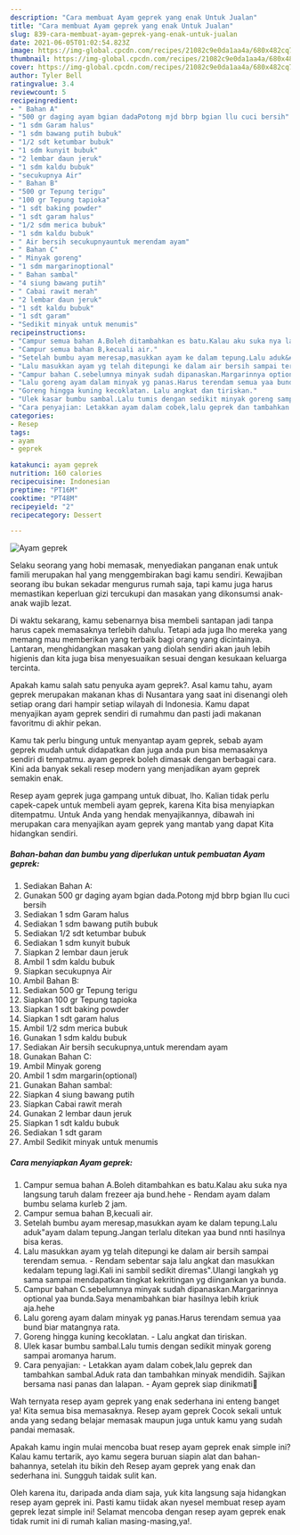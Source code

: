 ```yaml
---
description: "Cara membuat Ayam geprek yang enak Untuk Jualan"
title: "Cara membuat Ayam geprek yang enak Untuk Jualan"
slug: 839-cara-membuat-ayam-geprek-yang-enak-untuk-jualan
date: 2021-06-05T01:02:54.823Z
image: https://img-global.cpcdn.com/recipes/21082c9e0da1aa4a/680x482cq70/ayam-geprek-foto-resep-utama.jpg
thumbnail: https://img-global.cpcdn.com/recipes/21082c9e0da1aa4a/680x482cq70/ayam-geprek-foto-resep-utama.jpg
cover: https://img-global.cpcdn.com/recipes/21082c9e0da1aa4a/680x482cq70/ayam-geprek-foto-resep-utama.jpg
author: Tyler Bell
ratingvalue: 3.4
reviewcount: 5
recipeingredient:
- " Bahan A"
- "500 gr daging ayam bgian dadaPotong mjd bbrp bgian llu cuci bersih"
- "1 sdm Garam halus"
- "1 sdm bawang putih bubuk"
- "1/2 sdt ketumbar bubuk"
- "1 sdm kunyit bubuk"
- "2 lembar daun jeruk"
- "1 sdm kaldu bubuk"
- "secukupnya Air"
- " Bahan B"
- "500 gr Tepung terigu"
- "100 gr Tepung tapioka"
- "1 sdt baking powder"
- "1 sdt garam halus"
- "1/2 sdm merica bubuk"
- "1 sdm kaldu bubuk"
- " Air bersih secukupnyauntuk merendam ayam"
- " Bahan C"
- " Minyak goreng"
- "1 sdm margarinoptional"
- " Bahan sambal"
- "4 siung bawang putih"
- " Cabai rawit merah"
- "2 lembar daun jeruk"
- "1 sdt kaldu bubuk"
- "1 sdt garam"
- "Sedikit minyak untuk menumis"
recipeinstructions:
- "Campur semua bahan A.Boleh ditambahkan es batu.Kalau aku suka nya langsung taruh dalam frezeer aja bund.hehe Rendam ayam dalam bumbu selama kurleb 2 jam."
- "Campur semua bahan B,kecuali air."
- "Setelah bumbu ayam meresap,masukkan ayam ke dalam tepung.Lalu aduk&#34;ayam dalam tepung.Jangan terlalu ditekan yaa bund nnti hasilnya bisa keras."
- "Lalu masukkan ayam yg telah ditepungi ke dalam air bersih sampai terendam semua. Rendam sebentar saja lalu angkat dan masukkan kedalam tepung lagi.Kali ini sambil sedikit diremas&#34;.Ulangi langkah yg sama sampai mendapatkan tingkat kekritingan yg diingankan ya bunda."
- "Campur bahan C.sebelumnya minyak sudah dipanaskan.Margarinnya optional yaa bunda.Saya menambahkan biar hasilnya lebih kriuk aja.hehe"
- "Lalu goreng ayam dalam minyak yg panas.Harus terendam semua yaa bund biar matangnya rata."
- "Goreng hingga kuning kecoklatan. Lalu angkat dan tiriskan."
- "Ulek kasar bumbu sambal.Lalu tumis dengan sedikit minyak goreng sampai aromanya harum."
- "Cara penyajian: Letakkan ayam dalam cobek,lalu geprek dan tambahkan sambal.Aduk rata dan tambahkan minyak mendidih. Sajikan bersama nasi panas dan lalapan. Ayam geprek siap dinikmati🤤"
categories:
- Resep
tags:
- ayam
- geprek

katakunci: ayam geprek 
nutrition: 160 calories
recipecuisine: Indonesian
preptime: "PT16M"
cooktime: "PT48M"
recipeyield: "2"
recipecategory: Dessert

---
```



![Ayam geprek](https://img-global.cpcdn.com/recipes/21082c9e0da1aa4a/680x482cq70/ayam-geprek-foto-resep-utama.jpg)

Selaku seorang yang hobi memasak, menyediakan panganan enak untuk famili merupakan hal yang menggembirakan bagi kamu sendiri. Kewajiban seorang ibu bukan sekadar mengurus rumah saja, tapi kamu juga harus memastikan keperluan gizi tercukupi dan masakan yang dikonsumsi anak-anak wajib lezat.

Di waktu  sekarang, kamu sebenarnya bisa membeli santapan jadi tanpa harus capek memasaknya terlebih dahulu. Tetapi ada juga lho mereka yang memang mau memberikan yang terbaik bagi orang yang dicintainya. Lantaran, menghidangkan masakan yang diolah sendiri akan jauh lebih higienis dan kita juga bisa menyesuaikan sesuai dengan kesukaan keluarga tercinta. 



Apakah kamu salah satu penyuka ayam geprek?. Asal kamu tahu, ayam geprek merupakan makanan khas di Nusantara yang saat ini disenangi oleh setiap orang dari hampir setiap wilayah di Indonesia. Kamu dapat menyajikan ayam geprek sendiri di rumahmu dan pasti jadi makanan favoritmu di akhir pekan.

Kamu tak perlu bingung untuk menyantap ayam geprek, sebab ayam geprek mudah untuk didapatkan dan juga anda pun bisa memasaknya sendiri di tempatmu. ayam geprek boleh dimasak dengan berbagai cara. Kini ada banyak sekali resep modern yang menjadikan ayam geprek semakin enak.

Resep ayam geprek juga gampang untuk dibuat, lho. Kalian tidak perlu capek-capek untuk membeli ayam geprek, karena Kita bisa menyiapkan ditempatmu. Untuk Anda yang hendak menyajikannya, dibawah ini merupakan cara menyajikan ayam geprek yang mantab yang dapat Kita hidangkan sendiri.

<!--inarticleads1-->

##### Bahan-bahan dan bumbu yang diperlukan untuk pembuatan Ayam geprek:

1. Sediakan  Bahan A:
1. Gunakan 500 gr daging ayam bgian dada.Potong mjd bbrp bgian llu cuci bersih
1. Sediakan 1 sdm Garam halus
1. Sediakan 1 sdm bawang putih bubuk
1. Sediakan 1/2 sdt ketumbar bubuk
1. Sediakan 1 sdm kunyit bubuk
1. Siapkan 2 lembar daun jeruk
1. Ambil 1 sdm kaldu bubuk
1. Siapkan secukupnya Air
1. Ambil  Bahan B:
1. Sediakan 500 gr Tepung terigu
1. Siapkan 100 gr Tepung tapioka
1. Siapkan 1 sdt baking powder
1. Siapkan 1 sdt garam halus
1. Ambil 1/2 sdm merica bubuk
1. Gunakan 1 sdm kaldu bubuk
1. Sediakan  Air bersih secukupnya,untuk merendam ayam
1. Gunakan  Bahan C:
1. Ambil  Minyak goreng
1. Ambil 1 sdm margarin(optional)
1. Gunakan  Bahan sambal:
1. Siapkan 4 siung bawang putih
1. Siapkan  Cabai rawit merah
1. Gunakan 2 lembar daun jeruk
1. Siapkan 1 sdt kaldu bubuk
1. Sediakan 1 sdt garam
1. Ambil Sedikit minyak untuk menumis




<!--inarticleads2-->

##### Cara menyiapkan Ayam geprek:

1. Campur semua bahan A.Boleh ditambahkan es batu.Kalau aku suka nya langsung taruh dalam frezeer aja bund.hehe - Rendam ayam dalam bumbu selama kurleb 2 jam.
1. Campur semua bahan B,kecuali air.
1. Setelah bumbu ayam meresap,masukkan ayam ke dalam tepung.Lalu aduk&#34;ayam dalam tepung.Jangan terlalu ditekan yaa bund nnti hasilnya bisa keras.
1. Lalu masukkan ayam yg telah ditepungi ke dalam air bersih sampai terendam semua. - Rendam sebentar saja lalu angkat dan masukkan kedalam tepung lagi.Kali ini sambil sedikit diremas&#34;.Ulangi langkah yg sama sampai mendapatkan tingkat kekritingan yg diingankan ya bunda.
1. Campur bahan C.sebelumnya minyak sudah dipanaskan.Margarinnya optional yaa bunda.Saya menambahkan biar hasilnya lebih kriuk aja.hehe
1. Lalu goreng ayam dalam minyak yg panas.Harus terendam semua yaa bund biar matangnya rata.
1. Goreng hingga kuning kecoklatan. - Lalu angkat dan tiriskan.
1. Ulek kasar bumbu sambal.Lalu tumis dengan sedikit minyak goreng sampai aromanya harum.
1. Cara penyajian: - Letakkan ayam dalam cobek,lalu geprek dan tambahkan sambal.Aduk rata dan tambahkan minyak mendidih. Sajikan bersama nasi panas dan lalapan. - Ayam geprek siap dinikmati🤤




Wah ternyata resep ayam geprek yang enak sederhana ini enteng banget ya! Kita semua bisa memasaknya. Resep ayam geprek Cocok sekali untuk anda yang sedang belajar memasak maupun juga untuk kamu yang sudah pandai memasak.

Apakah kamu ingin mulai mencoba buat resep ayam geprek enak simple ini? Kalau kamu tertarik, ayo kamu segera buruan siapin alat dan bahan-bahannya, setelah itu bikin deh Resep ayam geprek yang enak dan sederhana ini. Sungguh taidak sulit kan. 

Oleh karena itu, daripada anda diam saja, yuk kita langsung saja hidangkan resep ayam geprek ini. Pasti kamu tiidak akan nyesel membuat resep ayam geprek lezat simple ini! Selamat mencoba dengan resep ayam geprek enak tidak rumit ini di rumah kalian masing-masing,ya!.

